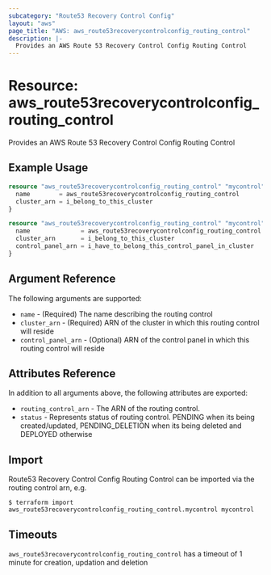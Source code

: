 ```yaml
---
subcategory: "Route53 Recovery Control Config"
layout: "aws"
page_title: "AWS: aws_route53recoverycontrolconfig_routing_control"
description: |-
  Provides an AWS Route 53 Recovery Control Config Routing Control
---
```


# Resource: aws_route53recoverycontrolconfig_routing_control

Provides an AWS Route 53 Recovery Control Config Routing Control

## Example Usage

```terraform
resource "aws_route53recoverycontrolconfig_routing_control" "mycontrol" {
  name        = aws_route53recoverycontrolconfig_routing_control
  cluster_arn = i_belong_to_this_cluster
}
```

```terraform
resource "aws_route53recoverycontrolconfig_routing_control" "mycontrol" {
  name              = aws_route53recoverycontrolconfig_routing_control
  cluster_arn       = i_belong_to_this_cluster
  control_panel_arn = i_have_to_belong_this_control_panel_in_cluster
}
```

## Argument Reference

The following arguments are supported:

* `name` - (Required) The name describing the routing control
* `cluster_arn` - (Required) ARN of the cluster in which this routing control will reside
* `control_panel_arn` - (Optional) ARN of the control panel in which this routing control will reside

## Attributes Reference

In addition to all arguments above, the following attributes are exported:

* `routing_control_arn` - The ARN of the routing control.
* `status` - Represents status of routing control. PENDING when its being created/updated, PENDING_DELETION when its being deleted and DEPLOYED otherwise

## Import

Route53 Recovery Control Config Routing Control can be imported via the routing control arn, e.g.

```
$ terraform import aws_route53recoverycontrolconfig_routing_control.mycontrol mycontrol
```

## Timeouts

`aws_route53recoverycontrolconfig_routing_control` has a timeout of 1 minute for creation, updation and deletion